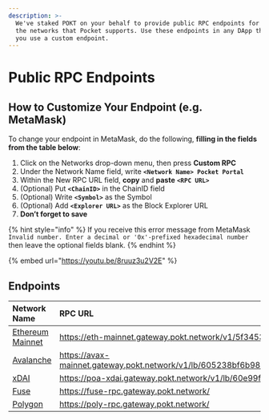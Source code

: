 ```yaml
---
description: >-
  We've staked POKT on your behalf to provide public RPC endpoints for all of
  the networks that Pocket supports. Use these endpoints in any DApp that lets
  you use a custom endpoint.
---
```


# Public RPC Endpoints

## How to Customize Your Endpoint \(e.g. MetaMask\)

To change your endpoint in MetaMask, do the following, **filling in the fields from the table below**:

1. Click on the Networks drop-down menu, then press **Custom RPC**
2. Under the Network Name field, write **`<Network Name> Pocket Portal`**
3. Within the New RPC URL field, **copy** and **paste** **`<RPC URL>`**
4. \(Optional\) Put **`<ChainID>`** in the ChainID field
5. \(Optional\) Write **`<Symbol>`** as the Symbol
6. \(Optional\) Add **`<Explorer URL>`** as the Block Explorer URL
7. **Don’t forget to save**

{% hint style="info" %}
If you receive this error message from MetaMask `Invalid number. Enter a decimal or '0x'-prefixed hexadecimal number` then leave the optional fields blank.
{% endhint %}

{% embed url="https://youtu.be/8ruuz3u2V2E" %}

## Endpoints

| **Network Name** | RPC URL | ChainID | Symbol | Explorer URL |
| :--- | :--- | :--- | :--- | :--- |
| [Ethereum Mainnet](https://youtu.be/8ruuz3u2V2E) | https://eth-mainnet.gateway.pokt.network/v1/5f3453978e354ab992c4da79 | 1 | ETH | https://etherscan.io |
| [Avalanche](https://youtu.be/9SNGe2tfmmw) | https://avax-mainnet.gateway.pokt.network/v1/lb/605238bf6b986eea7cf36d5e/ext/bc/C/rpc | 0xa86a | AVAX | https://cchain.explorer.avax.network/ |
| [xDAI](https://youtu.be/9nfL7l6YtkU) | https://poa-xdai.gateway.pokt.network/v1/lb/60e99f2897c986003460ec4d | 0x64 | xDAI | https://blockscout.com/poa/xdai |
| [Fuse](https://youtu.be/sSg8QWgR_T8) | https://fuse-rpc.gateway.pokt.network/ | 0x7a | Fuse | https://explorer.fuse.io |
| [Polygon](https://youtu.be/C0jDq20pBYQ) | https://poly-rpc.gateway.pokt.network/ | 137 | Matic | https://polygonscan.com |

